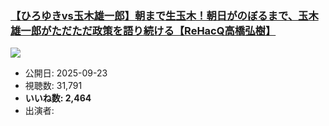 ### [【ひろゆきvs玉木雄一郎】朝まで生玉木！朝日がのぼるまで、玉木雄一郎がただただ政策を語り続ける【ReHacQ高橋弘樹】](https://www.youtube.com/watch?v=keDkHXJbZEY)
[![](https://img.youtube.com/vi/keDkHXJbZEY/sddefault.jpg)](https://www.youtube.com/watch?v=keDkHXJbZEY)
-   公開日: 2025-09-23
-   視聴数: 31,791
-   **いいね数: 2,464**
-   出演者: 
